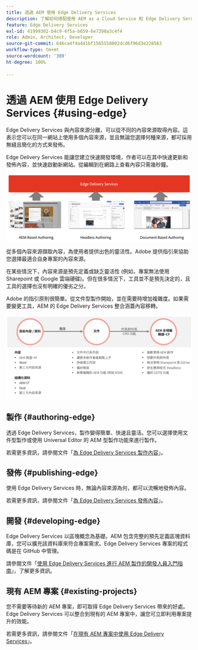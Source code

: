 ```yaml
---
title: 透過 AEM 使用 Edge Delivery Services
description: 了解如何搭配使用 AEM as a Cloud Service 和 Edge Delivery Services。
feature: Edge Delivery Services
exl-id: 41999302-b4c9-4f5a-b659-6e7398a3c4f4
role: Admin, Architect, Developer
source-git-commit: 646ca4f4a441bf1565558002dcd6f96d3e228563
workflow-type: tm+mt
source-wordcount: '389'
ht-degree: 100%

---
```



# 透過 AEM 使用 Edge Delivery Services {#using-edge}

Edge Delivery Services 與內容來源分離，可以從不同的內容來源取得內容。這表示您可以在同一網站上使用多個內容來源，並且無論您選擇何種來源，都可採用無縫且簡化的方式來發佈。

Edge Delivery Services 能讓您建立快速開發環境，作者可以在其中快速更新和發佈內容，並快速啟動新網站。從編輯到在網路上查看內容只需幾秒鐘。

![Edge Delivery 的內容來源](assets/content-sources.png)

從多個內容來源擷取內容，為使用者提供出色的靈活性。Adobe 提供指引來協助您選擇最適合自身專案的內容來源。

在某些情況下，內容來源是預先定義或缺乏靈活性 (例如，專案無法使用 Sharepoint 或 Google 雲端硬碟)。但在很多情況下，工具並不是預先決定的，且工具的選擇也沒有明確的優劣之分。

Adobe 的指引原則很簡單。從文件型製作開始，並在需要時增加複雜度。如果需要變更工具，AEM 的 Edge Delivery Services 整合涵蓋內容移轉。

![內容來源彈性](assets/content-source-flexiblity.png)

## 製作 {#authoring-edge}

透過 Edge Delivery Services，製作變得簡單、快速且靈活。您可以選擇使用文件型製作或使用 Universal Editor 的 AEM 型製作功能來進行製作。

若需更多資訊，請參閱文件「[為 Edge Delivery Services 製作內容](/help/edge/aem-authoring/authoring.md)」。

## 發佈 {#publishing-edge}

使用 Edge Delivery Services 時，無論內容來源為何，都可以流暢地發佈內容。

若需更多資訊，請參閱文件「[為 Edge Delivery Services 發佈內容](/help/edge/aem-authoring/publishing.md)」。

## 開發 {#developing-edge}

Edge Delivery Services 以區塊概念為基礎。AEM 包含完整的預先定義區塊資料庫，您可以擴充該資料庫來符合專案需求。Edge Delivery Services 專案的程式碼是在 GitHub 中管理。

請參閱文件「[使用 Edge Delivery Services 進行 AEM 製作的開發人員入門指南](/help/edge/aem-authoring/edge-dev-getting-started.md)」，了解更多資訊。

## 現有 AEM 專案 {#existing-projects}

您不需要等待新的 AEM 專案，即可取得 Edge Delivery Services 帶來的好處。Edge Delivery Services 可以整合到現有的 AEM 專案中，讓您可立即利用專案提升的效能。

若需更多資訊，請參閱文件「[在現有 AEM 專案中使用 Edge Delivery Services](/help/edge/aem-authoring/existing-projects.md)」。
